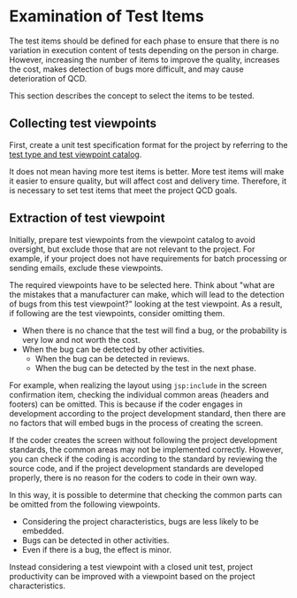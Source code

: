 # Examination of Test Items

The test items should be defined for each phase to ensure that there is no variation in execution content of tests depending on the person in charge.
However, increasing the number of items to improve the quality, increases the cost, makes detection of bugs more difficult, and may cause deterioration of QCD.

This section describes the concept to select the items to be tested.

## Collecting test viewpoints

First, create a unit test specification format for the project by referring to the [test type and test viewpoint catalog](https://fintan.jp/?p=45).

It does not mean having more test items is better. 
More test items will make it easier to ensure quality, but will affect cost and delivery time. 
Therefore, it is necessary to set test items that meet the project QCD goals.

## Extraction of test viewpoint

Initially, prepare test viewpoints from the viewpoint catalog to avoid oversight,
but exclude those that are not relevant to the project.
For example, if your project does not have requirements for batch processing or sending emails, 
exclude these viewpoints.

The required viewpoints have to be selected here. 
Think about "what are the mistakes that a manufacturer can make, which will lead to the detection of bugs from this test viewpoint?" looking at the test viewpoint. 
As a result, if following are the test viewpoints, consider omitting them.

- When there is no chance that the test will find a bug, or the probability is very low and not worth the cost.
- When the bug can be detected by other activities.
  - When the bug can be detected in reviews.
  - When the bug can be detected by the test in the next phase.


For example, when realizing the layout using `jsp:include` in the screen confirmation item,
checking the individual common areas (headers and footers) can be omitted.
This is because if the coder engages in development according to the project development standard, then there are no factors that will embed bugs in the process of creating the screen.

If the coder creates the screen without following the project development standards, the common areas may not be implemented correctly.
However, you can check if the coding is according to the standard by reviewing the source code, 
and if the project development standards are developed properly, there is no reason for the coders to code in their own way.

In this way, it is possible to determine that checking the common parts can be omitted from the following viewpoints.

- Considering the project characteristics, bugs are less likely to be embedded.
- Bugs can be detected in other activities.
- Even if there is a bug, the effect is minor.

Instead considering a test viewpoint with a closed unit test, project productivity can be improved with a viewpoint based on the project characteristics.
